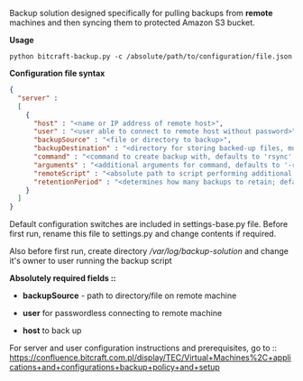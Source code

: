 Backup solution designed specifically for pulling backups from **remote** machines and then syncing them to protected Amazon S3 bucket.

**Usage**

`python bitcraft-backup.py -c /absolute/path/to/configuration/file.json`

**Configuration file syntax**

```json
{
  "server" : 
  [
    {
      "host" : "<name or IP address of remote host>",
      "user" : "<user able to connect to remote host without password>",
      "backupSource" : "<file or directory to backup>",
      "backupDestination" : "<directory for storing backed-up files, must end with '/'; defaults to '/tmp' if not provided>",
      "command" : "<command to create backup with, defaults to 'rsync' if not provided>",
      "arguments" : "<additional arguments for command, defaults to '-ravzX --delete' if not provided>",
      "remoteScript" : "<absolute path to script performing additional operations; optional>",
      "retentionPeriod" : "<determines how many backups to retain; defaults to 7 if not provided>"
    }    
  ]
}
```

Default configuration switches are included in settings-base.py file. Before first run, rename this file to settings.py and change contents if required.

Also before first run, create directory _/var/log/backup-solution_ and change it's owner to user running the backup script

**Absolutely required fields ::**

- **backupSource** - path to directory/file on remote machine

- **user** for passwordless connecting to remote machine

- **host** to back up

For server and user configuration instructions and prerequisites, go to ::
https://confluence.bitcraft.com.pl/display/TEC/Virtual+Machines%2C+applications+and+configurations+backup+policy+and+setup
